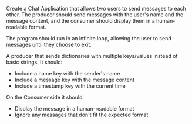 Create a Chat Application that allows two users to send messages to each other. The producer should send messages with the user's name and the message content, and the consumer should display them in a human-readable format.

The program should run in an infinite loop, allowing the user to send messages until they choose to exit.


A producer that sends dictionaries with multiple keys/values instead of basic strings. It should:

- Include a name key with the sender's name
- Include a message key with the message content
- Include a timestamp key with the current time

On the Consumer side it should:

- Display the message in a human-readable format
- Ignore any messages that don't fit the expected format
